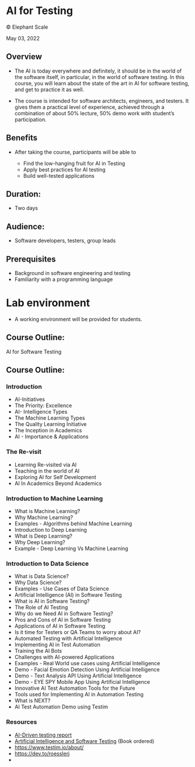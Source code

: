 # AI for Testing
© Elephant Scale

May 03, 2022

## Overview

* The AI is today everywhere and definitely, it should be in the world of the software itself, in particular, in the world of software testing. In this course, you will learn about the state of the art in AI for software testing, and get to practice it as well.

* The course is intended for software architects, engineers, and testers. It gives them a practical level of experience, achieved through a combination of about 50% lecture, 50% demo work with student’s participation.

## Benefits

* After taking the course, participants will be able to

    - Find the low-hanging fruit for AI in Testing
    - Apply best practices for AI testing
    - Build well-tested applications

## Duration: 

* Two days

## Audience: 
* Software developers, testers, group leads

## Prerequisites

* Background in software engineering and testing
* Familiarity with a programming language

# Lab environment

* A working environment will be provided for students.  

## Course Outline:

AI for Software Testing

## Course Outline:

### Introduction
* AI-Initiatives
* The Priority: Excellence
* AI- Intelligence Types
* The Machine Learning Types
* The Quality Learning Initiative
* The Inception in Academics
* AI - Importance & Applications

### The Re-visit
* Learning Re-visited via AI
* Teaching in the world of AI
* Exploring AI for Self Development
* AI In Academics Beyond Academics

### Introduction to Machine Learning
* What is Machine Learning?
* Why Machine Learning?
* Examples - Algorithms behind Machine Learning
* Introduction to Deep Learning
* What is Deep Learning?
* Why Deep Learning?
* Example - Deep Learning Vs Machine Learning


### Introduction to Data Science
* What is Data Science?
* Why Data Science?
* Examples - Use Cases of Data Science
* Artificial Intelligence (AI) in Software Testing
* What is AI in Software Testing?
* The Role of AI Testing
* Why do we Need AI in Software Testing?
* Pros and Cons of AI in Software Testing
* Applications of AI in Software Testing
* Is it time for Testers or QA Teams to worry about AI?
* Automated Testing with Artificial Intelligence
* Implementing AI in Test Automation
* Training the AI Bots
* Challenges with AI-powered Applications
* Examples - Real World use cases using Artificial Intelligence
* Demo - Facial Emotion Detection Using Artificial Intelligence
* Demo - Text Analysis API Using Artificial Intelligence
* Demo - EYE SPY Mobile App Using Artificial Intelligence
* Innovative AI Test Automation Tools for the Future
* Tools used for Implementing AI in Automation Testing
* What is NEXT?
* AI Test Automation Demo using Testim

### Resources
* [AI-Driven testing report](https://learning.oreilly.com/library/view/ai-driven-testing/9781098105983/copyright-page01.html)
* [Artificial Intelligence and Software Testing](https://www.amazon.com/Artificial-Intelligence-Software-Testing-Black/dp/1780175760/ref=sr_1_5?crid=28131IM8O7SAA&keywords=ai+testing&qid=1647032008&sprefix=ai+testing%2Caps%2C97&sr=8-5) (Book ordered)
* https://www.testim.io/about/
* https://dev.to/roesslerj
* 
